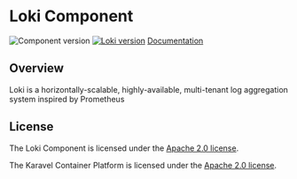 # Loki Component

![Component version](https://img.shields.io/badge/dynamic/yaml?color=blue&label=component+version&query=$.entries.loki[0].version&url=https%3A%2F%2Frepository.platform.karavel.io%2Funstable%2Findex.yaml&style=for-the-badge)
[![Loki version](https://img.shields.io/badge/dynamic/yaml?color=blue&label=loki+version&query=$.entries.loki[0].appVersion&url=https%3A%2F%2Frepository.platform.karavel.io%2Funstable%2Findex.yaml&style=for-the-badge)](https://grafana.com/oss/loki/)
[Documentation](https://docs.karavel.io/components/loki)

## Overview

Loki is a horizontally-scalable, highly-available, multi-tenant log aggregation system inspired by Prometheus

## License

The Loki Component is licensed under the [Apache 2.0 license](LICENSE).

The Karavel Container Platform is licensed under the [Apache 2.0 license](https://github.com/projectkaravel/platform/blob/main/LICENSE).
